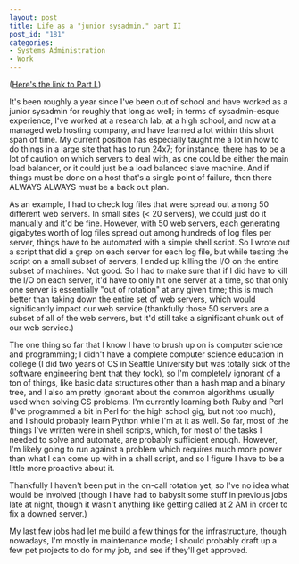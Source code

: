 ```yaml
--- 
layout: post
title: Life as a "junior sysadmin," part II
post_id: "181"
categories:
- Systems Administration
- Work
---
```

(<a href="http://www.redbluemagenta.com/index.php/2009/12/08/life-as-a-junior-sysadmin-part-i/">Here's the link to Part I.</a>)

It's been roughly a year since I've been out of school and have worked as a junior sysadmin for roughly that long as well; in terms of sysadmin-esque experience, I've worked at a research lab, at a high school, and now at a managed web hosting company, and have learned a lot within this short span of time.  My current position has especially taught me a lot in how to do things in a large site that has to run 24x7; for instance, there has to be a lot of caution on which servers to deal with, as one could be either the main load balancer, or it could just be a load balanced slave machine.  And if things must be done on a host that's a single point of failure, then there ALWAYS ALWAYS must be a back out plan.

As an example, I had to check log files that were spread out among 50 different web servers.  In small sites (< 20 servers), we could just do it manually and it'd be fine.  However, with 50 web servers, each generating gigabytes worth of log files spread out among hundreds of log files per server, things have to be automated with a simple shell script.  So I wrote out a script that did a grep on each server for each log file, but while testing the script on a small subset of servers, I ended up killing the I/O on the entire subset of machines.  Not good.  So I had to make sure that if I did have to kill the I/O on each server, it'd have to only hit one server at a time, so that only one server is essentially "out of rotation" at any given time; this is much better than taking down the entire set of web servers, which would significantly impact our web service (thankfully those 50 servers are a subset of all of the web servers, but it'd still take a significant chunk out of our web service.)

The one thing so far that I know I have to brush up on is computer science and programming; I didn't have a complete computer science education in college (I did two years of CS in Seattle University but was totally sick of the software engineering bent that they took), so I'm completely ignorant of a ton of things, like basic data structures other than a hash map and a binary tree, and I also am pretty ignorant about the common algorithms usually used when solving CS problems.  I'm currently learning both Ruby and Perl (I've programmed a bit in Perl for the high school gig, but not too much), and I should probably learn Python while I'm at it as well.  So far, most of the things I've written were in shell scripts, which, for most of the tasks I needed to solve and automate, are probably sufficient enough.  However, I'm likely going to run against a problem which requires much more power than what I can come up with in a shell script, and so I figure I have to be a little more proactive about it.

Thankfully I haven't been put in the on-call rotation yet, so I've no idea what would be involved (though I have had to babysit some stuff in previous jobs late at night, though it wasn't anything like getting called at 2 AM in order to fix a downed server.)

My last few jobs had let me build a few things for the infrastructure, though nowadays, I'm mostly in maintenance mode; I should probably draft up a few pet projects to do for my job, and see if they'll get approved.

